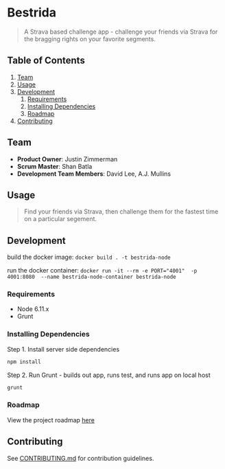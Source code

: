 # Bestrida

> A Strava based challenge app - challenge your friends via Strava for the bragging rights on your favorite segments.


## Table of Contents

1. [Team](#team)
1. [Usage](#Usage)
1. [Development](#development)
    1. [Requirements](#requirements)
    1. [Installing Dependencies](#installing-dependencies)
    1. [Roadmap](#roadmap)
1. [Contributing](#contributing)


## Team

  - __Product Owner__: Justin Zimmerman
  - __Scrum Master__: Shan Batla
  - __Development Team Members__: David Lee, A.J. Mullins

## Usage

> Find your friends via Strava, then challenge them for the fastest time on a particular segement. 


## Development
build the docker image:
`docker build . -t bestrida-node`

run the docker container:
`docker run -it --rm -e PORT="4001"  -p 4001:8080  --name bestrida-node-container bestrida-node`

### Requirements

- Node 6.11.x
- Grunt

### Installing Dependencies


Step 1. Install server side dependencies
```sh
npm install
```

Step 2. Run Grunt - builds out app, runs test, and runs app on local host
```sh
grunt
```

### Roadmap

View the project roadmap [here](https://github.com/Bestrida/bestrida/issues)


## Contributing

See [CONTRIBUTING.md](CONTRIBUTING.md) for contribution guidelines.